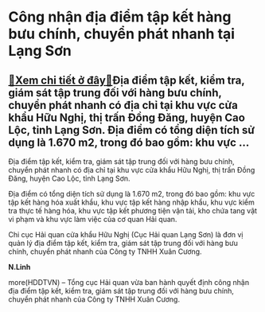 Công nhận địa điểm tập kết hàng bưu chính, chuyển phát nhanh tại Lạng Sơn
=========================================================================

[:gift:Xem chi tiết ở đây:gift:](https://hddtvn.com/cong-nhan-dia-diem-tap-ket-hang-buu-chinh-chuyen-phat-nhanh-tai-lang-son/)Địa điểm tập kết, kiểm tra, giám sát tập trung đối với hàng bưu chính, chuyển phát nhanh có địa chỉ tại khu vực cửa khẩu Hữu Nghị, thị trấn Đồng Đăng, huyện Cao Lộc, tỉnh Lạng Sơn. Địa điểm có tổng diện tích sử dụng là 1.670 m2, trong đó bao gồm: khu vực …
----------------------------------------------------------------------------------------------------------------------------------------------------------------------------------------------------------------------------------------------------------------


Địa điểm tập kết, kiểm tra, giám sát tập trung đối với hàng bưu chính, chuyển phát nhanh có địa chỉ tại khu vực cửa khẩu Hữu Nghị, thị trấn Đồng Đăng, huyện Cao Lộc, tỉnh Lạng Sơn.


Địa điểm có tổng diện tích sử dụng là 1.670 m2, trong đó bao gồm: khu vực tập kết hàng hóa xuất khẩu, khu vực tập kết hàng nhập khẩu, khu vực kiểm tra thực tế hàng hóa, khu vực tập kết phương tiện vận tải, kho chứa tang vật vi phạm và khu vực làm việc của cơ quan Hải quan.


Chi cục Hải quan cửa khẩu Hữu Nghị (Cục Hải quan Lạng Sơn) là đơn vị quản lý địa điểm tập kết, kiểm tra, giám sát tập trung đối với hàng bưu chính, chuyển phát nhanh của Công ty TNHH Xuân Cương.




**N.Linh**



more(HDDTVN) – Tổng cục Hải quan vừa ban hành quyết định công nhận địa điểm tập kết, kiểm tra, giám sát tập trung đối với hàng bưu chính, chuyển phát nhanh của Công ty TNHH Xuân Cương.

